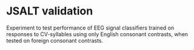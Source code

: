 # JSALT validation
Experiment to test performance of EEG signal classifiers trained on responses to CV-syllables using only English consonant contrasts, when tested on foreign consonant contrasts.
